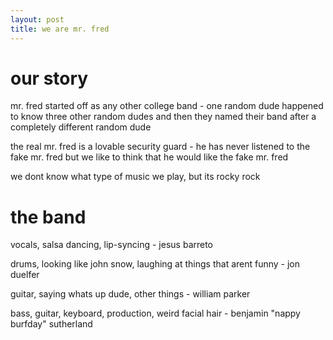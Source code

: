 ```yaml
---
layout: post
title: we are mr. fred
---
```

# our story
mr. fred started off as any other college band - one random dude happened to know three other random dudes and then they named their band after a completely different random dude

the real mr. fred is a lovable security guard - he has never listened to the fake mr. fred but we like to think that he would like the fake mr. fred

we dont know what type of music we play, but its rocky rock

# the band
vocals, salsa dancing, lip-syncing - jesus barreto

drums, looking like john snow, laughing at things that arent funny - jon duelfer

guitar, saying whats up dude, other things - william parker

bass, guitar, keyboard, production, weird facial hair - benjamin "nappy burfday" sutherland